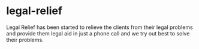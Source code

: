 # legal-relief
Legal Relief has been started to relieve the clients from their legal problems and provide them legal aid in just a phone call and we try out best to solve their problems.
